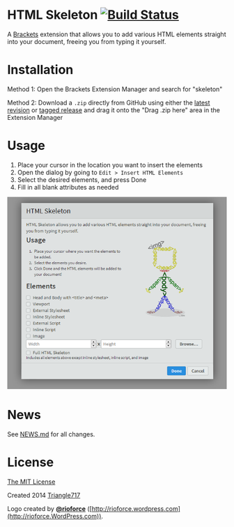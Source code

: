 # HTML Skeleton [![Build Status](https://travis-ci.org/le717/brackets-html-skeleton.svg)](https://travis-ci.org/le717/brackets-html-skeleton) #

A [Brackets](http://brackets.io) extension that allows you to add various HTML elements straight into your document, freeing you from typing it yourself.

# Installation #
Method 1: Open the Brackets Extension Manager and search for "skeleton"

Method 2: Download a `.zip` directly from GitHub using either the [latest revision](https://github.com/le717/brackets-html-skeleton/archive/master.zip) or [tagged release](https://github.com/le717/brackets-html-skeleton/releases) and drag it onto the "Drag .zip here" area in the Extension Manager

# Usage #
1. Place your cursor in the location you want to insert the elements
2. Open the dialog by going to `Edit > Insert HTML Elements`
3. Select the desired elements, and press Done
4. Fill in all blank attributes as needed

![HTML Skeleton screenshot](img/HTML-Skeleton.png)

# News #
See [NEWS.md](NEWS.md) for all changes.

# License #
[The MIT License](LICENSE.md)

Created 2014 [Triangle717](http://le717.github.io)

Logo created by [**@rioforce**](https://github.com/rioforce) ([http://rioforce.wordpress.com](http://rioforce.WordPress.com)).
